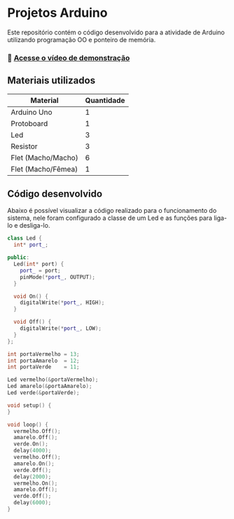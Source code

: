 # Projetos Arduino

Este repositório contém o código desenvolvido para a atividade de Arduino utilizando programação OO e ponteiro de memória.

### 🔗 [Acesse o vídeo de demonstração](https://drive.google.com/file/d/17siPUWbCxeSCKZl-o9sXgJn77c3qHNFp/view?usp=drive_link)

## Materiais utilizados

| Material              | Quantidade |
| ---------------------- | ---------- |
| Arduino Uno            | 1          |
| Protoboard             | 1          |
| Led                    | 3          |
| Resistor               | 3          |
| Flet (Macho/Macho)     | 6          |
| Flet (Macho/Fêmea)     | 1          |



## Código desenvolvido

Abaixo é possível visualizar a código realizado para o funcionamento do sistema, nele foram configurado a classe de um Led e as funções para liga-lo e desliga-lo.

```C++ 
class Led {
  int* port_;

public:
  Led(int* port) {
    port_ = port;
    pinMode(*port_, OUTPUT);
  }

  void On() {
    digitalWrite(*port_, HIGH);
  }

  void Off() {
    digitalWrite(*port_, LOW);
  }
};

int portaVermelho = 13;
int portaAmarelo  = 12;
int portaVerde    = 11;

Led vermelho(&portaVermelho);
Led amarelo(&portaAmarelo);
Led verde(&portaVerde);

void setup() {
}

void loop() {
  vermelho.Off();
  amarelo.Off();
  verde.On();
  delay(4000);
  vermelho.Off();
  amarelo.On();
  verde.Off();
  delay(2000);
  vermelho.On();
  amarelo.Off();
  verde.Off();
  delay(6000);
}

```